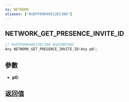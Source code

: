 ```yaml
---
ns: NETWORK
aliases: ["0xDFF09646E12EC386"]
---
```

## NETWORK_GET_PRESENCE_INVITE_ID

```c
// 0xDFF09646E12EC386 0xD50DF46C
Any NETWORK_GET_PRESENCE_INVITE_ID(Any p0);
```


## 參數
* **p0**: 

## 返回值
